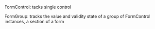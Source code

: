 


FormControl: tacks single control 

FormGroup: tracks the value and validity state of a group of FormControl instances, a section of a form
